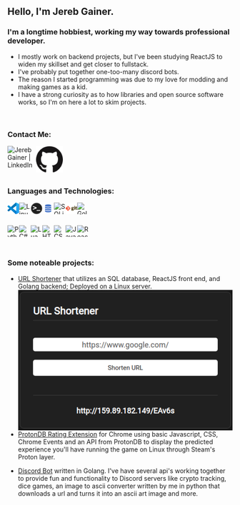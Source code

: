 ## Hello, I'm Jereb Gainer.

### I'm a longtime hobbiest, working my way towards professional developer.
- I mostly work on backend projects, but I've been studying ReactJS to widen my skillset and get closer to fullstack.
- I've probably put together one-too-many discord bots.
- The reason I started programming was due to my love for modding and making games as a kid.
- I have a strong curiosity as to how libraries and open source software works, so I'm on here a lot to skim projects.

<br />

### Contact Me:
[<img align="left" alt="Jereb Gainer | LinkedIn" height="64" width="64px" src="https://raw.githubusercontent.com/get-icon/geticon/master/icons/linkedin.svg" />][linkedin]
[<img align="left" alt="GitHub" width="60px" src="https://raw.githubusercontent.com/github/explore/78df643247d429f6cc873026c0622819ad797942/topics/github/github.png" />][github]

<br />
<br />
<br />
<br />

### Languages and Technologies:
<img align="left" alt="Visual Studio Code" height="26px" width="26px" src="https://raw.githubusercontent.com/github/explore/80688e429a7d4ef2fca1e82350fe8e3517d3494d/topics/visual-studio-code/visual-studio-code.png" />
<img align="left" alt="Linux" height="26px" width="26px" src="https://raw.githubusercontent.com/get-icon/geticon/master/icons/linux-tux.svg" />
<img align="left" alt="Terminal" height="26px" width="26px" src="https://raw.githubusercontent.com/github/explore/80688e429a7d4ef2fca1e82350fe8e3517d3494d/topics/terminal/terminal.png" />
<img align="left" alt="SQL" height="26px" width="26px" src="https://raw.githubusercontent.com/github/explore/80688e429a7d4ef2fca1e82350fe8e3517d3494d/topics/sql/sql.png" />
<img align="left" alt="SQLite" height="26px" width="26px" src="https://raw.githubusercontent.com/get-icon/geticon/master/icons/sqlite.svg" />
<img align="left" alt="Git" height="26px" width="26px" src="https://raw.githubusercontent.com/github/explore/80688e429a7d4ef2fca1e82350fe8e3517d3494d/topics/git/git.png" />
<img align="left" alt="Golang" height="26px" width="26px" src="https://raw.githubusercontent.com/get-icon/geticon/master/icons/go.svg" />
<br />
<br />
<br />
<img align="left" alt="Python3" height="26px" width="26px" src="https://raw.githubusercontent.com/get-icon/geticon/master/icons/python.svg" />
<img align="left" alt="C#" height="26px" width="26px" src="https://raw.githubusercontent.com/get-icon/geticon/master/icons/c-sharp.svg" />
<img align="left" alt="Lua" height="26px" width="26px" src="https://raw.githubusercontent.com/get-icon/geticon/master/icons/lua.svg" />
<img align="left" alt="HTML5" height="26px" width="26px" src="https://raw.githubusercontent.com/get-icon/geticon/master/icons/html-5.svg" />
<img align="left" alt="CSS" height="26px" width="26px" src="https://raw.githubusercontent.com/get-icon/geticon/master/icons/css-3.svg" />
<img align="left" alt="Javascript" height="26px" width="26px" src="https://raw.githubusercontent.com/get-icon/geticon/master/icons/javascript.svg" />
<img align="left" alt="ReactJS" height="26px" width="26px" src="https://raw.githubusercontent.com/get-icon/geticon/master/icons/react.svg" />

<br />
<br />
<br />

### Some noteable projects:
- [URL Shortener](https://github.com/MostwantedRBX/urlshortener) that utilizes an SQL database, ReactJS front end, and Golang backend; Deployed on a Linux server. <br>
[<img align="left" alt="Url Shortener" src="pics/urlshortener.png" />][urlshortener]<br /><br /><br /><br /><br /><br /><br /><br /><br /><br /><br /><br /><br /><br /><br /><br />

- [ProtonDB Rating Extension](https://github.com/MostwantedRBX/proton-chrome-extension) for Chrome using basic Javascript, CSS, Chrome Events and an API from ProtonDB to display the predicted experience you'll have running the game on Linux through Steam's Proton layer. <br>

- [Discord Bot](https://github.com/MostwantedRBX/panda-discord-bot) written in Golang. I've have several api's working together to provide fun and functionality to Discord servers like crypto tracking, dice games, an image to ascii converter written by me in python that downloads a url and turns it into an ascii art image and more.






[linkedin]: https://www.linkedin.com/in/jereb-gainer-450017218/
[github]: https://www.github.com/MostwantedRBX/
[urlshortener]: https://github.com/MostwantedRBX/urlshortener
